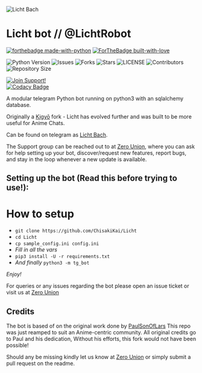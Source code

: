![Licht Bach](https://telegra.ph/file/6c990b23254a5f04dba4d.jpg)
# Licht bot // @LichtRobot

[![forthebadge made-with-python](http://ForTheBadge.com/images/badges/made-with-python.svg)](https://www.python.org/)
[![ForTheBadge built-with-love](http://ForTheBadge.com/images/badges/built-with-love.svg)](https://GitHub.com/Skuzzy_xD/)</br>


![Python Version](https://img.shields.io/badge/python-3.9-green?style=for-the-badge&logo=appveyor)
![Issues](https://img.shields.io/github/issues/ChisakiKai/Licht?style=for-the-badge&logo=appveyor)
![Forks](https://img.shields.io/github/forks/ChisakiKai/Licht?style=for-the-badge&logo=appveyor)
![Stars](https://img.shields.io/github/stars/ChisakiKai/EnterpriseALRobot?style=for-the-badge&logo=appveyor)
![LICENSE](https://img.shields.io/github/license/ChisakiKak/Licht?style=for-the-badge&logo=appveyor)
![Contributors](https://img.shields.io/github/contributors/ChisakiKai/Licht?style=for-the-badge&logo=appveyor)
![Repository Size](https://img.shields.io/github/repo-size/ChisakiKai/Licht?style=for-the-badge&logo=appveyor)</br>


[![Join Support!](https://img.shields.io/badge/Support%20Chat-ZeroUnion-red)](https://t.me/ZeroBotSupport)	
[![Codacy Badge](https://app.codacy.com/project/badge/Grade/cfb691a93a064d9ea753ef2b5fccf797)](https://www.codacy.com/manual/Dank-del/EnterpriseALRobot?utm_source=github.com&amp;utm_medium=referral&amp;utm_content=Dank-del/EnterpriseALRobot&amp;utm_campaign=Badge_Grade)


A modular telegram Python bot running on python3 with an sqlalchemy database.

Originally a [Kigyō](https://t.me/kigyorobot) fork - Licht has evolved further and was built to be more useful for Anime Chats.

Can be found on telegram as [Licht Bach](https://t.me/LichtRobot).

The Support group can be reached out to at [Zero Union](https://t.me/ZeroBotSupport), where you can ask for help setting up your bot, discover/request new features, report bugs, and stay in the loop whenever a new update is available.



## Setting up the bot (Read this before trying to use!):


# How to setup

- `git clone https://github.com/ChisakiKai/Licht`
- `cd Licht`
- `cp sample_config.ini config.ini`
- *Fill in all the vars*
- `pip3 install -U -r requirements.txt`
- *And finally* `python3 -m tg_bot`

*Enjoy!*


For queries or any issues regarding the bot please open an issue ticket or visit us at [Zero Union](https://t.me/ZeroBotSupport)  

## Credits
The bot is based of on the original work done by [PaulSonOfLars](https://github.com/PaulSonOfLars)
This repo was just reamped to suit an Anime-centric community. All original credits go to Paul and his dedication, Without his efforts, this fork would not have been possible!


Should any be missing kindly let us know at [Zero Union](https://t.me/ZeroBotSupport) or simply submit a pull request on the readme.
